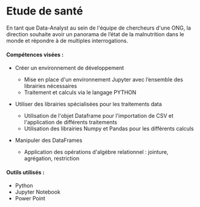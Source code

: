 # Etude de santé

En tant que Data-Analyst au sein de l'équipe de chercheurs d'une ONG, la direction souhaite avoir un panorama de l’état de la malnutrition dans le monde et répondre à de multiples interrogations.

#### Compétences visées :
- Créer un environnement de développement
  - Mise en place d'un environnement Jupyter avec l’ensemble des librairies nécessaires
  - Traitement et calculs via le langage PYTHON
  
- Utiliser des librairies spécialisées pour les traitements data
  - Utilisation de l'objet Dataframe pour l'importation de CSV et l'application de différents traitements
  - Utilisation des librairies Numpy et Pandas pour les différents calculs
  
- Manipuler des DataFrames
  - Application des opérations d'algèbre relationnel : jointure, agrégation, restriction

#### Outils utilisés :
- Python
- Jupyter Notebook
- Power Point
